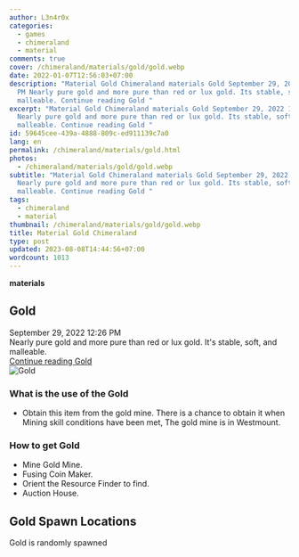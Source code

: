 ```yaml
---
author: L3n4r0x
categories:
  - games
  - chimeraland
  - material
comments: true
cover: /chimeraland/materials/gold/gold.webp
date: 2022-01-07T12:56:03+07:00
description: "Material Gold Chimeraland materials Gold September 29, 2022 12:26
  PM Nearly pure gold and more pure than red or lux gold. Its stable, soft, and
  malleable. Continue reading Gold "
excerpt: "Material Gold Chimeraland materials Gold September 29, 2022 12:26 PM
  Nearly pure gold and more pure than red or lux gold. Its stable, soft, and
  malleable. Continue reading Gold "
id: 59645cee-439a-4888-809c-ed911139c7a0
lang: en
permalink: /chimeraland/materials/gold.html
photos:
  - /chimeraland/materials/gold/gold.webp
subtitle: "Material Gold Chimeraland materials Gold September 29, 2022 12:26 PM
  Nearly pure gold and more pure than red or lux gold. Its stable, soft, and
  malleable. Continue reading Gold "
tags:
  - chimeraland
  - material
thumbnail: /chimeraland/materials/gold/gold.webp
title: Material Gold Chimeraland
type: post
updated: 2023-08-08T14:44:56+07:00
wordcount: 1013
---
```


<link
  rel="stylesheet"
  href="https://rawcdn.githack.com/dimaslanjaka/Web-Manajemen/870a349/css/bootstrap-5-3-0-alpha3-wrapper.css"
/>
<section id="bootstrap-wrapper">
  <div data-bs-theme="dark">
    <div
      class="row g-0 border rounded overflow-hidden flex-md-row mb-4 shadow-sm position-relative bg-dark text-light"
    >
      <div class="col p-4 d-flex flex-column position-static">
        <strong class="d-inline-block mb-2 text-success">materials</strong>
        <h2 class="mb-0">Gold</h2>
        <div class="mb-1 text-muted">September 29, 2022 12:26 PM</div>
        <div class="mb-2 border p-1">
          Nearly pure gold and more pure than red or lux gold. It&#x27;s stable,
          soft, and malleable.
        </div>
        <a
          href="/chimeraland/materials/gold.html"
          class="stretched-link d-none text-primary"
          >Continue reading Gold</a
        >
      </div>
      <div class="col-auto d-none d-md-block d-lg-block">
        <img
          src="https://www.webmanajemen.com/chimeraland/materials/gold/gold.webp"
          alt="Gold"
        />
      </div>
    </div>
    <div class="row">
      <div class="col-lg-6 col-12 mb-2">
        <div class="card">
          <div class="card-body">
            <h3 class="card-title">What is the use of the Gold</h3>
            <div class="card-text">
              <ul>
                <li>
                  Obtain this item from the gold mine. There is a chance to
                  obtain it when Mining skill conditions have been met, The gold
                  mine is in Westmount.
                </li>
              </ul>
            </div>
          </div>
        </div>
      </div>
      <div class="col-lg-6 col-12 mb-2">
        <div class="card">
          <div class="card-body">
            <h3 class="card-title">How to get Gold</h3>
            <div class="card-text">
              <ul>
                <li>Mine Gold Mine.</li>
                <li>Fusing Coin Maker.</li>
                <li>Orient the Resource Finder to find.</li>
                <li>Auction House.</li>
              </ul>
            </div>
          </div>
        </div>
      </div>
      <div class="col-12 mb-2">
        <h2>Gold Spawn Locations</h2>
        <p>Gold is randomly spawned</p>
      </div>
    </div>
  </div>
</section>